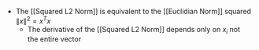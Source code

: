 - The [[Squared L2 Norm]] is equivalent to the [[Euclidian Norm]] squared  $\lVert x \rVert^2 = x^{T}x$ 
	- The derivative of the [[Squared L2 Norm]] depends only on $x_i$ not the entire vector
